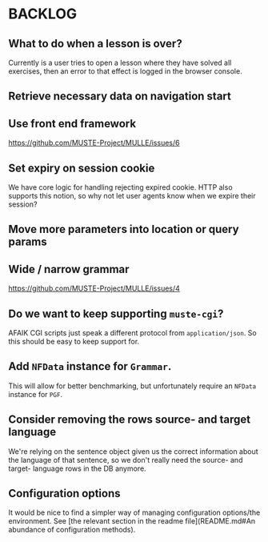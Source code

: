 BACKLOG
=======

What to do when a lesson is over?
---

Currently is a user tries to open a lesson where they have solved all
exercises, then an error to that effect is logged in the browser
console.

Retrieve necessary data on navigation start
---

Use front end framework
---

https://github.com/MUSTE-Project/MULLE/issues/6

Set expiry on session cookie
---

We have core logic for handling rejecting expired cookie.  HTTP also
supports this notion, so why not let user agents know when we expire
their session?

Move more parameters into location or query params
---

Wide / narrow grammar
---

https://github.com/MUSTE-Project/MULLE/issues/4

Do we want to keep supporting `muste-cgi`?
---

AFAIK CGI scripts just speak a different protocol from
`application/json`.  So this should be easy to keep support for.

Add `NFData` instance for `Grammar`.
---

This will allow for better benchmarking, but unfortunately require an
`NFData` instance for `PGF`.

Consider removing the rows source- and target language
---

We're relying on the sentence object given us the correct information
about the language of that sentence, so we don't really need the
source- and target- language rows in the DB anymore.

Configuration options
---

It would be nice to find a simpler way of managing configuration
options/the environment.  See [the relevant section in the readme
file](README.md#An abundance of configuration methods).

